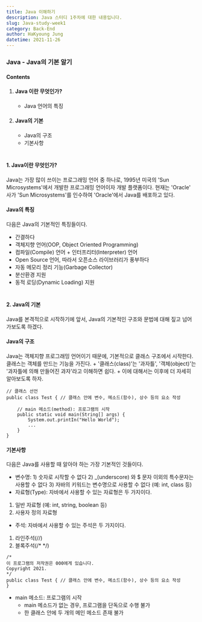 ```yaml
---
title: Java 이해하기
description: Java 스터디 1주차에 대한 내용입니다.
slug: Java-study-week1
category: Back-End
author: HaKyoung Jung
datetime: 2021-11-26
---
```



### Java - Java의 기본 알기

#### Contents
1. #### Java 이란 무엇인가?  
    * Java 언어의 특징 
    
2. #### Java의 기본
    * Java의 구조
    * 기본사항

#
#### 1. Java이란 무엇인가?

Java는 가장 많이 쓰이는 프로그래밍 언어 중 하나로, 1995년 미국의 'Sun Microsystems'에서 개발한 프로그래밍 언어이자 개발 플랫폼이다. 현재는 'Oracle' 사가 'Sun Microsystems'를 인수하여 'Oracle'에서 Java를 배포하고 있다.

#### Java의 특징
다음은 Java의 기본적인 특징들이다.

* 간결하다
* 객체지향 언어(OOP, Object Oriented Programming)
* 컴파일(Compile) 언어 + 인터프리터(Interpreter) 언어
* Open Source 언어, 따라서 오픈소스 라이브러리가 풍부하다
* 자동 메모리 정리 기능(Garbage Collector)
* 분산환경 지원
* 동적 로딩(Dynamic Loading) 지원

#
#### 2. Java의 기본

Java를 본격적으로 시작하기에 앞서,  Java의 기본적인 구조와 문법에 대해 짚고 넘어가보도록 하겠다.

#### Java의 구조

Java는 객체지향 프로그래밍 언어이기 때문에, 기본적으로 클래스 구조에서 시작한다. 클래스는 객체를 만드는 기능을 가진다.
    + '클래스(class)'는 '과자틀', '객체(object)'는 '과자틀에 의해 만들어진 과자'라고 이해하면 쉽다.
    + 이에 대해서는 이후에 더 자세히 알아보도록 하자.
```
// 클래스 선언
public class Test { // 클래스 안에 변수, 메소드(함수), 상수 등의 요소 작성

    // main 메소드(method): 프로그램의 시작
    public static void main(String[] args) {
        System.out.printIn("Hello World");
        ...
    }
}
```

#### 기본사항

다음은 Java를 사용할 때 알아야 하는 가장 기본적인 것들이다.

* 변수명: 1) 숫자로 시작할 수 없다 2) _(underscore) 와 $ 문자 이외의 특수문자는 사용할 수 없다 3) 자바의 키워드는 변수명으로 사용할 수 없다 (예: int, class 등)
* 자료형(Type): 자바에서 사용할 수 있는 자료형은 두 가지이다.
1) 일반 자료형 (예: int, string, boolean 등)
2) 사용자 정의 자료형 
* 주석: 자바에서 사용할 수 있는 주석은 두 가지이다.
1) 라인주석(//)
2) 블록주석(/* */)
```
/*
이 프로그램의 저작권은 000에게 있습니다.
Copyright 2021.
*/
public class Test { // 클래스 안에 변수, 메소드(함수), 상수 등의 요소 작성
}
```
* main 메소드: 프로그램의 시작
    + main 메소드가 없는 경우, 프로그램을 단독으로 수행 불가
    + 한 클래스 안에 두 개의 메인 메소드 존재 불가
